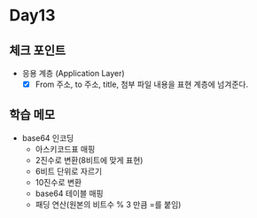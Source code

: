 # Day13

## 체크 포인트
- 응용 계층 (Application Layer)
  - [x] From 주소, to 주소, title, 첨부 파일 내용을 표현 계층에 넘겨준다. 
## 학습 메모

- base64 인코딩
  - 아스키코드표 매핑
  - 2진수로 변환(8비트에 맞게 표현)
  - 6비트 단위로 자르기
  - 10진수로 변환
  - base64 테이블 매핑
  - 패딩 연산(원본의 비트수 % 3 만큼 =를 붙임)